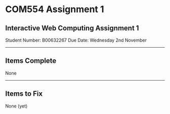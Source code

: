 # COM554 Assignment 1
## Interactive Web Computing Assignment 1

Student Number: B00632267
Due Date:       Wednesday 2nd November

---

## Items Complete

None

---

## Items to Fix

None (yet)